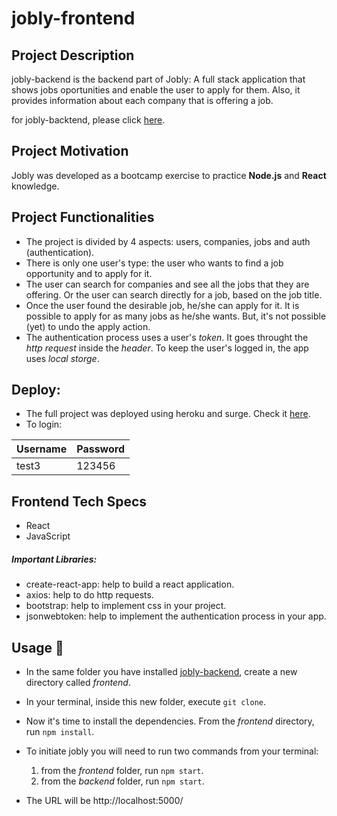# jobly-frontend

## Project Description 

jobly-backend is the backend part of Jobly: A full stack application that shows jobs oportunities and enable the user to apply for them. Also, it provides information about each company that is offering a job.

for jobly-backtend, please click [here](https://github.com/nathalia-dev/jobly-backend).

## Project Motivation

Jobly was developed as a bootcamp exercise to practice **Node.js** and **React** knowledge. 

## Project Functionalities

- The project is divided by 4 aspects: users, companies, jobs and auth (authentication).
- There is only one user's type: the user who wants to find a job opportunity and to apply for it. 
- The user can search for companies and see all the jobs that they are offering. Or the user can search directly for a job, based on the job title. 
- Once the user found the desirable job, he/she can apply for it. It is possible to apply for as many jobs as he/she wants. But, it's not possible (yet) to undo the apply action. 
- The authentication process uses a user's *token*. It goes throught the *http request* inside the *header*. To keep the user's logged in, the app uses *local storge*.

## Deploy:

- The full project was deployed using heroku and surge. Check it [here](https://nathalia-jobly.surge.sh/).
- To login:

| Username | Password | 
| ---------| ---------| 
| test3    | 123456   | 


## Frontend Tech Specs

- React
- JavaScript

##### Important Libraries:

- create-react-app: help to build a react application.
- axios: help to do http requests.
- bootstrap: help to implement css in your project.
- jsonwebtoken: help to implement the authentication process in your app. 

## Usage 🚀

- In the same folder you have installed [jobly-backend](https://github.com/nathalia-dev/jobly-backend), create a new directory called *frontend*.
- In your terminal, inside this new folder, execute `git clone`. 
- Now it's time to install the dependencies. From the *frontend* directory, run `npm install`.
- To initiate jobly you will need to run two commands from your terminal:

  1) from the *frontend* folder, run `npm start`.
  2) from the *backend* folder, run `npm start`.
  
- The URL will be http://localhost:5000/
